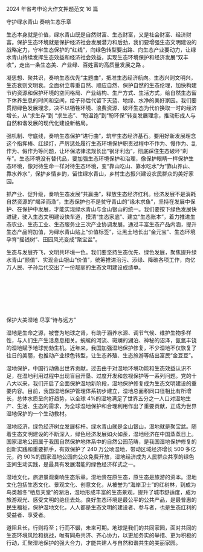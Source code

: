 2024 年省考申论大作文押题范文 16 篇 

守护绿水青山 奏响生态乐章 

  生态本身就是价值，绿水青山既是自然财富、生态财富，又是社会财富、经济财富。保护生态环境就是保护经济社会发展潜力和后劲，我们要增强生态文明建设的战略定力，守牢生态保护的“红线”，向绿色转型要出路、向生态产业要动力，让绿水青山持续发挥生态效益和经济社会效益，实现生态环境保护和经济发展“双丰收”，走出一条生态美、产业绿、百姓富的高质量发展之路 。

  凝思想、聚共识，奏响生态优先“主题曲”，把准生态经济航向。生态兴则文明兴，生态衰则文明衰。全面树立尊重自然、顺应自然、保护自然的生态伦理，加快构建节约资源和保护环境的空间格局、产业结构、生产方式、生活方式，给自然生态留下休养生息的时间和空间，给子孙后代留下天蓝、地绿、水净的美好家园。我们要贯彻绿色发展理念，决不以牺牲环境、浪费资源、破坏生态为代价换取一时的经济增长，从“求生存”到 “求生态”、“盼温饱”到“盼环保”转变发展理念，推动形成人与自然和谐发展的现代化建设新格局。

  强机制、守底线，奏响生态保护“进行曲”，筑牢生态经济基石。要用好新发展理念这个指挥棒、红绿灯，严厉惩处履行生态环境保护职责过程中不作为、慢作为、乱作为、假作为等问题，让环保法律法规长出“钢牙利齿”，彻底踩住生态破坏“刹车”。生态环境没有替代品，要加强生态环境保护和治理，像保护眼睛一样保护生态环境，像对待生命一样对待生态环境，变“靠山吃山、靠水吃水”为“靠山养山、靠水养水”，保护乡情乡韵，留住绿水青山，乡村生态振兴建设农民群众的美好家园。

  抓产业、促升级，奏响生态发展“共赢曲”，释放生态经济红利。经济发展不是消耗自然资源的“竭泽而渔”，生态保护也不是贫守青山的“缘木求鱼”，坚持在发展中保护、在保护中发展，才能实现绿水青山与金山银山的统一。我们要按下绿色发展快进键，驶入生态文明建设快车道，摸清“生态家底”、建立“生态账本”，着力推进生态农业、生态工业、生态服务业三次产业协调发展。通过丰富生态产品内涵，提升生态产品附加值，为绿水青山贴上“价值标签”，让黑土地长出“金元宝”、生态环境孕育“摇钱树”、田园风光变成"聚宝盆"。

   生态与发展齐飞，文明共环境一色。我们要坚持生态优先、绿色发展，聚焦提升绿水青山“颜值”、实现金山银山“价值”，统筹推进治污、添绿、降碳各项工作，向亿万人民、子孙后代交出了一份靓丽的生态文明建设成绩单。
   <br>
   <br>
   <br>
   <br>
   <br>
   <br>
   <br>
   <br>
保护大美湿地 尽享“诗与远方” 

  湿地是生命之源，被誉为地球之肾，有助于涵养水源、调节气候、维护生物多样性，与人们生产生活息息相关。蜿蜒的河流、斑斓的湖泊、神秘的沼泽，氤氲丰饶的湿地赋予地球勃勃生机。近年来，我国加强湿地保护修复，不少湿地不仅恢复了往日的美丽，也推动产业绿色转型，让生态养殖、生态旅游等结出富民“金豆豆”。

  湿地保护，中国行动做出世界贡献。过去由于对湿地环境功能和生态效益认识不足，在湿地利用过程中出现盲目开垦、过度开发和忽视保护等一系列问题。党的十八大以来，我们开启了全面保护湿地新阶段，湿地保护修复成为生态文明建设的重要内容。目前，我国湿地保护管理体系初步建立，湿地总面积同口径相比有所增长，总体水质呈向好趋势，以全球 4%的湿地满足了世界五分之一人口对湿地生产、生活、生态的需求，为全球湿地保护和合理利用作出了重要贡献，正成为世界湿地保护的一个生动教材。

  湿地经济，绿色经济树立发展标杆。绿水青山就是金山银山，湿地就是聚宝盆。随着生态文明建设的不断深入，绿色经济发展如火如荼，湿地经济在中国蒸蒸日上。国家湿地公园属于我国自然保护地体系中的自然公园范畴，是我国湿地保护修复的创新实践和重要抓手，有效保护了 240 万公顷湿地，带动区域经济增长 500 多亿元，约 90%的国家湿地公园向公众免费开放，湿地经济成为人民群众共享的绿色空间生动实践，是最具有发展潜能的绿色经济样式之一。

  湿地文化，旅游景观奏响生态乐章。湿地贵在原生态，原生态是旅游的资本。湿地文化包括生态文化、景观文化、创意文化，从被誉为“海岸卫士”的红树林，到成为鸟类越冬“栖息天堂”的湖泊，湿地形成丰富的生态景观，提升了城市舒适度，成为旅游观光、感受文明的绝佳去处。良好生态环境是最公平的公共产品，是最普惠的民生福祉，保护湿地文化，人人都是生态文明的建设者、参与者，也是生态红利的受益者、享受者。

道阻且长，行则将至；行而不辍，未来可期。地球是我们的共同家园，面对共同的生态环境风险和挑战，唯有同舟共济、齐心协力，以更加务实的举措、更为积极的行动，汇聚湿地保护的强大合力，才能共建人与自然和谐共生的美丽家园。
